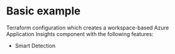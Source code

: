 # Basic example

Terraform configuration which creates a workspace-based Azure Application Insights component with the following features:

- Smart Detection
